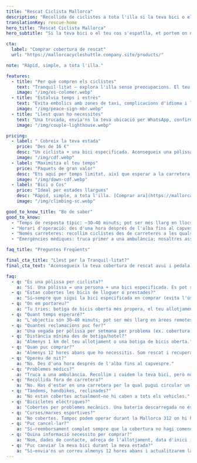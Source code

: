 ```yaml
---
title: "Rescat Ciclista Mallorca"
description: "Recollida de ciclistes a tota l'illa si la teva bici o el teu cos falla. Simple. Ràpid. Fiable."
translationKey: rescue-home
hero_title: "Rescat Ciclista Mallorca"
hero_subtitle: "Si la teva bici o el teu cos s'espatlla, et portem on necessites estar."

cta:
  label: "Comprar cobertura de rescat"
  url: "https://mallorcacycleshuttle.company.site/products/"

note: "Ràpid, simple, a tota l'illa."

features:
  - title: "Per què compren els ciclistes"
    text: "Tranquil·litat – explora l'illa sense preocupacions. El teu dia sencer no es malmet—ni el del teu grup."
    image: "/img/es-colomer.webp"
  - title: "Estalvia temps i estrès"
    text: "Evita embolics amb zones de taxi, complicacions d'idioma i llargues esperes a la carretera."
    image: "/img/peace-sign-mbr.webp"
  - title: "Llest quan ho necessites"
    text: "Una trucada, envia'ns la teva ubicació per WhatsApp, confirmem i enviem un temps estimat d'arribada."
    image: "/img/couple-lighthouse.webp"

pricing:
  - label: " Cobreix la teva estada"
    price: "Des de 16 €"
    desc: "Un ciclista + una bici especificada. Aconsegueix una pòlissa per a tu i els teus companys de ruta."
    image: "/img/cdf.webp"
  - label: "Maximitza el teu temps"
    price: "Paquets de gran valor"
    desc: "Ets aquí per temps limitat, així que esperar a la carretera probablement no és la millor manera de passar el teu dia!"
    image: "/img/down-cdf.webp"
  - label: "Bici o Cos"
    price: "Ideal per estades llargues"
    desc: "Ràpid, simple, a tota l'illa. [Comprar ara](https://mallorcacycleshuttle.company.site/products/)"
    image: "/img/climbing-sc.webp"

good_to_know_title: "Bo de saber"
good_to_know:
  - "Temps de resposta típic: ~30–40 minuts; pot ser més llarg en llocs molt remots com Port de Sa Calobra durant l'hora punta de primavera."
  - "Horari d'operació: des d'una hora després de l'alba fins al capvespre."
  - "Només carreteres: recollim ciclistes des de carreteres a les quals pot accedir un vehicle estàndard (no 4×4)."
  - "Emergències mèdiques: truca primer a una ambulància; nosaltres assegurarem/transportarem la teva bici (les bicis no hi caben a les ambulàncies)."

faq_title: "Preguntes Freqüents"

final_cta_title: "Llest per la Tranquil·litat?"
final_cta_text: "Aconsegueix la teva cobertura de rescat avui i pedala sense preocupacions per Mallorca"

faq:
  - q: "És una pòlissa per ciclista?"
    a: "Sí. Una pòlissa = una persona + una bici especificada. Es pot sol·licitar identificació per evitar que un grup intenti cobrir tothom amb una sola pòlissa."
  - q: "Estan cobertes les bicis de lloguer o prestades?"
    a: "Sí—sempre que sigui la bici especificada en comprar (evita l'ús indegut del grup)."
  - q: "On em portareu?"
    a: "Tu tries: botiga de bicis oberta més propera, el teu allotjament o el teu punt de lloguer."
  - q: "Quant temps esperaré?"
    a: "L'objectiu són 30–40 minuts; pot ser més llarg en àrees remotes (ex. Port de Sa Calobra en dies molt concorreguts). Tenim vehicles per tota l'illa i podem portar suport addicional."
  - q: "Quantes reclamacions puc fer?"
    a: "Una vegada per pòlissa per setmana per problema (ex. cobertura de 14 dies inclou dues reclamacions pel mateix problema). Els problemes diferents no estan limitats, però l'abús pot resultar en cancel·lació i reemborsament de la porció no utilitzada."
  - q: "Distància mínima des de botiga/hotel?"
    a: "Almenys 1 km del teu allotjament o una botiga de bicis oberta."
  - q: "Quan puc comprar?"
    a: "Almenys 12 hores abans que ho necessitis. Som rescat i recuperació, no un taxi."
  - q: "Opereu de nit?"
    a: "No. Des d'una hora després de l'alba fins al capvespre."
  - q: "Problemes mèdics?"
    a: "Truca a una ambulància. Recollim i cuidem la teva bici, però no som metges."
  - q: "Recollida fora de carretera?"
    a: "No. Has d'estar en una carretera per la qual pugui circular un vehicle estàndard (no 4×4)."
  - q: "Tàndems, handbikes, reclinades?"
    a: "No estan cobertes actualment—no hi caben a tots els vehicles."
  - q: "Bicicletes elèctriques?"
    a: "Cobertes per problemes mecànics. Una bateria descarregada no és una raó de rescat; si us plau gestiona la càrrega—considera-ho una experiència d'aprenentatge."
  - q: "Curses/marxes esportives?"
    a: "No cobertes. Tampoc podem operar durant la Mallorca 312 on hi ha talls de carreteres."
  - q: "Puc cancel·lar?"
    a: "Sí—reemborsament complet sempre que la cobertura no hagi començat."
  - q: "Quina informació necessito per comprar?"
    a: "Nom, dades de contacte, adreça de l'allotjament, data d'inici i els detalls de la bici."
  - q: "Puc canviar la meva bici durant la meva estada?"
    a: "Sí—envia'ns un correu almenys 12 hores abans i actualitzarem la pòlissa."
---
```

